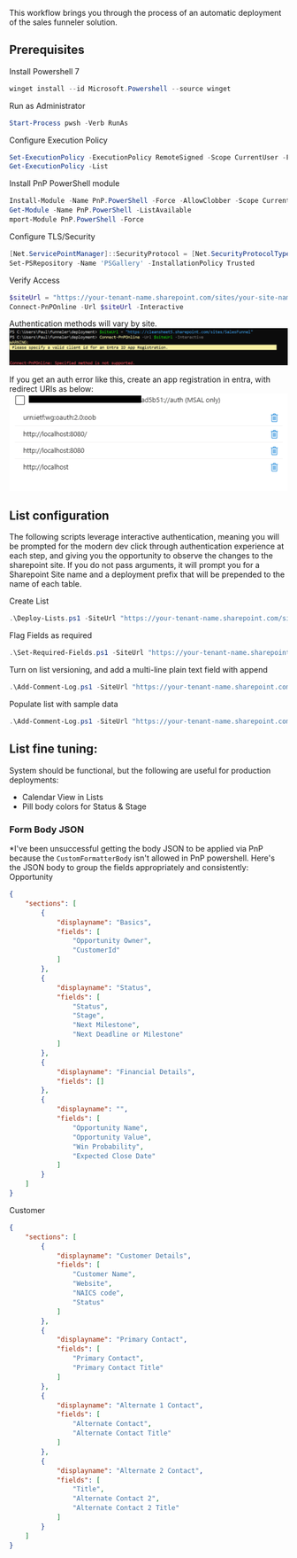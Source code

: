 This workflow brings you through the process of an automatic deployment of the sales funneler solution.


## Prerequisites

Install Powershell 7
```powershell
winget install --id Microsoft.Powershell --source winget
```

Run as Administrator
```powershell
Start-Process pwsh -Verb RunAs
```

Configure Execution Policy
```powershell
Set-ExecutionPolicy -ExecutionPolicy RemoteSigned -Scope CurrentUser -Force
Get-ExecutionPolicy -List
```

Install PnP PowerShell module
```powershell
Install-Module -Name PnP.PowerShell -Force -AllowClobber -Scope CurrentUser
Get-Module -Name PnP.PowerShell -ListAvailable
mport-Module PnP.PowerShell -Force
```

Configure TLS/Security
```powershell
[Net.ServicePointManager]::SecurityProtocol = [Net.SecurityProtocolType]::Tls12
Set-PSRepository -Name 'PSGallery' -InstallationPolicy Trusted
```

Verify Access
```powershell
$siteUrl = "https://your-tenant-name.sharepoint.com/sites/your-site-name"
Connect-PnPOnline -Url $siteUrl -Interactive
```

Authentication methods will vary by site.  
![Auth Error](./images/autherror.png)

If you get an auth error like this, create an app registration in entra, with redirect URIs as below:
![Redirect](./images/redirect.png)

## List configuration

The following scripts leverage interactive authentication, meaning you will be prompted for the modern dev click through authentication experience at each step, and giving you the opportunity to observe the changes to the sharepoint site.  If you do not pass arguments, it will prompt you for a Sharepoint Site name and a deployment prefix that will be prepended to the name of each table. 

Create List
```powershell
.\Deploy-Lists.ps1 -SiteUrl "https://your-tenant-name.sharepoint.com/sites/your-site-name/" -ListPrefix "yourPrefix" 
```

Flag Fields as required
```powershell
.\Set-Required-Fields.ps1 -SiteUrl "https://your-tenant-name.sharepoint.com/sites/your-site-name/" -ListPrefix "yourPrefix" 
```

Turn on list versioning, and add a multi-line plain text field with append
```powershell
.\Add-Comment-Log.ps1 -SiteUrl "https://your-tenant-name.sharepoint.com/sites/your-site-name/" -ListPrefix "yourPrefix" 
```

Populate list with sample data
```powershell
.\Add-Comment-Log.ps1 -SiteUrl "https://your-tenant-name.sharepoint.com/sites/your-site-name/" -ListPrefix "yourPrefix" 
```
## List fine tuning:
System should be functional, but the following are useful for production deployments:
* Calendar View in Lists
* Pill body colors for Status & Stage

### Form Body JSON
*I've been unsuccessful getting the body JSON to be applied via PnP because the `CustomFormatterBody` isn't allowed in PnP powershell.  Here's the JSON body to group the fields appropriately and consistently:
Opportunity
```json
{
    "sections": [
        {
            "displayname": "Basics",
            "fields": [
                "Opportunity Owner",
                "CustomerId"
            ]
        },
        {
            "displayname": "Status",
            "fields": [
                "Status",
                "Stage",
                "Next Milestone",
                "Next Deadline or Milestone"
            ]
        },
        {
            "displayname": "Financial Details",
            "fields": []
        },
        {
            "displayname": "",
            "fields": [
                "Opportunity Name",
                "Opportunity Value",
                "Win Probability",
                "Expected Close Date"
            ]
        }
    ]
}
```

Customer
```json
{
    "sections": [
        {
            "displayname": "Customer Details",
            "fields": [
                "Customer Name",
                "Website",
                "NAICS code",
                "Status"
            ]
        },
        {
            "displayname": "Primary Contact",
            "fields": [
                "Primary Contact",
                "Primary Contact Title"
            ]
        },
        {
            "displayname": "Alternate 1 Contact",
            "fields": [
                "Alternate Contact",
                "Alternate Contact Title"
            ]
        },
        {
            "displayname": "Alternate 2 Contact",
            "fields": [
                "Title",
                "Alternate Contact 2",
                "Alternate Contact 2 Title"
            ]
        }
    ]
}
```